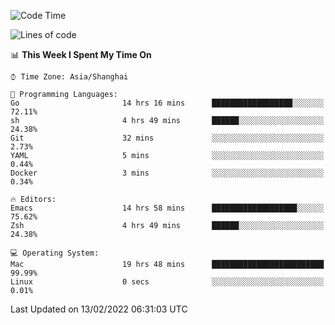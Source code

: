 <!--START_SECTION:waka-->
![Code Time](http://img.shields.io/badge/Code%20Time-614%20hrs%2050%20mins-blue)

![Lines of code](https://img.shields.io/badge/From%20Hello%20World%20I%27ve%20Written-22%20Thousand%20lines%20of%20code-blue)

📊 **This Week I Spent My Time On** 

```text
⌚︎ Time Zone: Asia/Shanghai

💬 Programming Languages: 
Go                       14 hrs 16 mins      ██████████████████░░░░░░░   72.11% 
sh                       4 hrs 49 mins       ██████░░░░░░░░░░░░░░░░░░░   24.38% 
Git                      32 mins             ░░░░░░░░░░░░░░░░░░░░░░░░░   2.73% 
YAML                     5 mins              ░░░░░░░░░░░░░░░░░░░░░░░░░   0.44% 
Docker                   3 mins              ░░░░░░░░░░░░░░░░░░░░░░░░░   0.34%

🔥 Editors: 
Emacs                    14 hrs 58 mins      ███████████████████░░░░░░   75.62% 
Zsh                      4 hrs 49 mins       ██████░░░░░░░░░░░░░░░░░░░   24.38%

💻 Operating System: 
Mac                      19 hrs 48 mins      █████████████████████████   99.99% 
Linux                    0 secs              ░░░░░░░░░░░░░░░░░░░░░░░░░   0.01%

```


 Last Updated on 13/02/2022 06:31:03 UTC
<!--END_SECTION:waka-->
